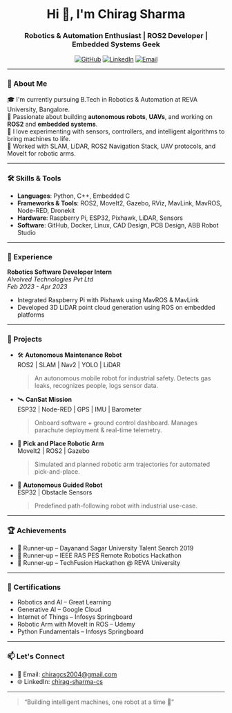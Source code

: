 <h1 align="center">Hi 👋, I'm Chirag Sharma</h1>
<h3 align="center">Robotics & Automation Enthusiast | ROS2 Developer | Embedded Systems Geek</h3>

<p align="center">
  <a href="https://github.com/Chirag-Sharma-04"><img src="https://img.shields.io/github/followers/Chirag-Sharma-04?label=GitHub&style=social" alt="GitHub" /></a>
  <a href="https://www.linkedin.com/in/chirag-sharma-cs"><img src="https://img.shields.io/badge/LinkedIn-Connect-blue?style=flat&logo=linkedin" alt="LinkedIn" /></a>
  <a href="mailto:chiragcs2004@gmail.com"><img src="https://img.shields.io/badge/Email-Reach%20me-red?style=flat&logo=gmail" alt="Email" /></a>
</p>

---

### 🚀 About Me

🎓 I'm currently pursuing B.Tech in Robotics & Automation at REVA University, Bangalore.  
🤖 Passionate about building **autonomous robots**, **UAVs**, and working on **ROS2** and **embedded systems**.  
🔧 I love experimenting with sensors, controllers, and intelligent algorithms to bring machines to life.  
📡 Worked with SLAM, LiDAR, ROS2 Navigation Stack, UAV protocols, and MoveIt for robotic arms.

---

### 🛠️ Skills & Tools

- **Languages**: Python, C++, Embedded C  
- **Frameworks & Tools**: ROS2, MoveIt2, Gazebo, RViz, MavLink, MavROS, Node-RED, Dronekit
- **Hardware**: Raspberry Pi, ESP32, Pixhawk, LiDAR, Sensors  
- **Software**: GitHub, Docker, Linux, CAD Design, PCB Design, ABB Robot Studio  

---

### 💼 Experience

**Robotics Software Developer Intern**  
*Alvolved Technologies Pvt Ltd*  
*Feb 2023 - Apr 2023*  
- Integrated Raspberry Pi with Pixhawk using MavROS & MavLink  
- Developed 3D LiDAR point cloud generation using ROS on embedded platforms  

---

### 🧠 Projects

- 🛠️ **Autonomous Maintenance Robot**  
  ROS2 | SLAM | Nav2 | YOLO | LiDAR  
  > An autonomous mobile robot for industrial safety. Detects gas leaks, recognizes people, logs sensor data.

- 🛰️ **CanSat Mission**  
  ESP32 | Node-RED | GPS | IMU | Barometer  
  > Onboard software + ground control dashboard. Manages parachute deployment & real-time telemetry.
  
- 🦾 **Pick and Place Robotic Arm**  
  MoveIt2 | ROS2 | Gazebo  
  > Simulated and planned robotic arm trajectories for automated pick-and-place.
  
- 🚧 **Autonomous Guided Robot**  
  ESP32 | Obstacle Sensors  
  > Predefined path-following robot with industrial use-case.
---

### 🏆 Achievements

- 🥈 Runner-up – Dayanand Sagar University Talent Search 2019  
- 🥈 Runner-up – IEEE RAS PES Remote Robotics Hackathon  
- 🥈 Runner-up – TechFusion Hackathon @ REVA University  

---

### 📜 Certifications

- Robotics and AI – Great Learning  
- Generative AI – Google Cloud  
- Internet of Things – Infosys Springboard  
- Robotic Arm with MoveIt in ROS – Udemy  
- Python Fundamentals – Infosys Springboard  

---

### 📫 Let's Connect

- 📧 Email: chiragcs2004@gmail.com  
- 🌐 LinkedIn: [chirag-sharma-cs](https://www.linkedin.com/in/chirag-sharma-cs)  

---

> “Building intelligent machines, one robot at a time 🤖”

